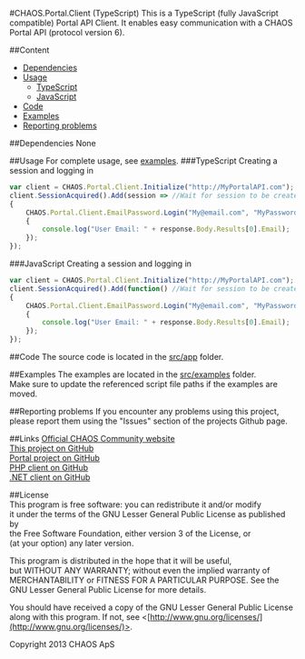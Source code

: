 #CHAOS.Portal.Client (TypeScript)
This is a TypeScript (fully JavaScript compatible) Portal API Client. It enables easy communication with a CHAOS Portal API (protocol version 6).  
  
##Content
- [Dependencies](#user-content-dependencies)
- [Usage](#Usage)
	- [TypeScript](#user-content-typescript)
	- [JavaScript](#user-content-javascript)
- [Code](#user-content-code)
- [Examples](#user-content-examples)
- [Reporting problems](#user-content-reporting-problems)
  
##Dependencies
None

##Usage
For complete usage, see [examples](#user-content-examples).
###TypeScript
Creating a session and logging in  
```TypeScript
var client = CHAOS.Portal.Client.Initialize("http://MyPortalAPI.com"); //Create client instance, session will be created automatically
client.SessionAcquired().Add(session => //Wait for session to be created
{
	CHAOS.Portal.Client.EmailPassword.Login("My@email.com", "MyPassword").WithCallback(response => 
	{
		console.log("User Email: " + response.Body.Results[0].Email);
	});
});
```
###JavaScript
Creating a session and logging in  
```JavaScript
var client = CHAOS.Portal.Client.Initialize("http://MyPortalAPI.com"); //Create client instance, session will be created automatically
client.SessionAcquired().Add(function() //Wait for session to be created
{
	CHAOS.Portal.Client.EmailPassword.Login("My@email.com", "MyPassword").WithCallback(function(response)
	{
		console.log("User Email: " + response.Body.Results[0].Email);
	});
});
```
  
##Code
The source code is located in the [src/app](/tree/master/src/app/CHAOS.Portal.Client) folder.  

##Examples
The examples are located in the [src/examples](/tree/master/src/examples) folder.  
Make sure to update the referenced script file paths if the examples are moved.

##Reporting problems
If you encounter any problems using this project, please report them using the "Issues" section of the projects Github page.

##Links
[Official CHAOS Community website](http://www.chaos-community.org/)  
[This project on GitHub](https://github.com/CHAOS-Community/CHAOS.Portal.Client-JavaScript)  
[Portal project on GitHub](https://github.com/CHAOS-Community/Portal)  
[PHP client on GitHub](https://github.com/CHAOS-Community/CHAOS.Portal.Client-PHP)  
[.NET client on GitHub](https://github.com/CHAOS-Community/CHAOS.Portal.Client-.NET)

##License  
This program is free software: you can redistribute it and/or modify  
it under the terms of the GNU Lesser General Public License as published by  
the Free Software Foundation, either version 3 of the License, or  
(at your option) any later version.  
  
This program is distributed in the hope that it will be useful,  
but WITHOUT ANY WARRANTY; without even the implied warranty of  
MERCHANTABILITY or FITNESS FOR A PARTICULAR PURPOSE.  See the  
GNU Lesser General Public License for more details.  
  
You should have received a copy of the GNU Lesser General Public License  
along with this program.  If not, see <[http://www.gnu.org/licenses/](http://www.gnu.org/licenses/)>.  
  
Copyright 2013 CHAOS ApS
